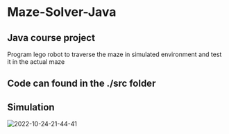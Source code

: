 # Maze-Solver-Java

## Java course project 
Program lego robot to traverse the maze in simulated environment and test it in the actual maze 

## Code can found in the ./src folder 


## Simulation

![2022-10-24-21-44-41](https://user-images.githubusercontent.com/19320161/197854566-2bd8a121-e97f-40df-b1b5-8e46003110a9.gif)
